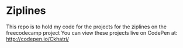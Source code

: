 # Ziplines
This repo is to hold my code for the projects for the ziplines on the freecodecamp project
You can view these projects live on CodePen at: http://codepen.io/Ckhatri/
